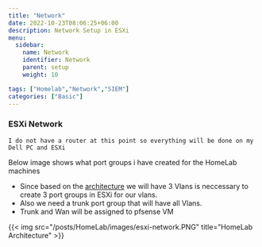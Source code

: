```yaml
---
title: "Network"
date: 2022-10-23T08:06:25+06:00
description: Network Setup in ESXi
menu:
  sidebar:
    name: Network 
    identifier: Network
    parent: setup
    weight: 10

tags: ["Homelab","Network","SIEM"]
categories: ["Basic"]
---
```


### ESXi Network

`I do not have a router at this point so everything will be done on my Dell PC and ESXi`

Below image shows what port groups i have created for the HomeLab machines
- Since based on the [architecture](/content/posts/HomeLab/architecture) we will have 3 Vlans is neccessary to create 3 port groups in ESXi for our vlans.
- Also we need a trunk port group that will have all Vlans.
- Trunk and Wan will be assigned to pfsense VM

{{< img src="/posts/HomeLab/images/esxi-network.PNG" title="HomeLab Architecture" >}}

